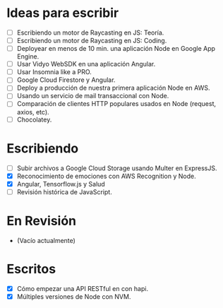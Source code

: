 # Ideas para escribir
- [ ] Escribiendo un motor de Raycasting en JS: Teoría.
- [ ] Escribiendo un motor de Raycasting en JS: Coding.
- [ ] Deployear en menos de 10 min. una aplicación Node en Google App Engine.
- [ ] Usar Vidyo WebSDK en una aplicación Angular.
- [ ] Usar Insomnia like a PRO.
- [ ] Google Cloud Firestore y Angular.
- [ ] Deploy a producción de nuestra primera aplicación Node en AWS.
- [ ] Usando un servicio de mail transaccional con Node.
- [ ] Comparación de clientes HTTP populares usados en Node (request, axios, etc).
- [ ] Chocolatey.

# Escribiendo
- [ ] Subir archivos a Google Cloud Storage usando Multer en ExpressJS.
- [x] Reconocimiento de emociones con AWS Recognition y Node.
- [x] Angular, Tensorflow.js y Salud
- [ ] Revisión histórica de JavaScript.

# En Revisión
- (Vacío actualmente)

# Escritos
- [x] Cómo empezar una API RESTful en con hapi.
- [x] Múltiples versiones de Node con NVM.